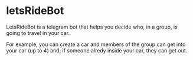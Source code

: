 # letsRideBot

LetsRideBot is a telegram bot that helps you decide who, in a group, is going to travel in your car. 

For example, you can create a car and members of the group can get into your car (up to 4) and, if someone alredy inside your car, they can get out. 
